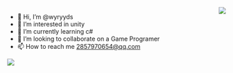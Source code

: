 <img align="right" src="https://github-readme-stats.vercel.app/api?username=wyryyds&show_icons=true&icon_color=CE1D2D&text_color=718096&bg_color=ffffff&hide_title=true" />

- 👋 Hi, I’m @wyryyds
- 👀 I’m interested in unity
- 🌱 I’m currently learning c#
- 💞️ I’m looking to collaborate on a Game Programer
- 📫 How to reach me 2857970654@qq.com
<img src="https://s1.328888.xyz/2022/09/02/k1qr7.jpg" />
<!---
wyryyds/wyryyds is a ✨ special ✨ repository because its `README.md` (this file) appears on your GitHub profile.
You can click the Preview link to take a look at your changes.
--->
